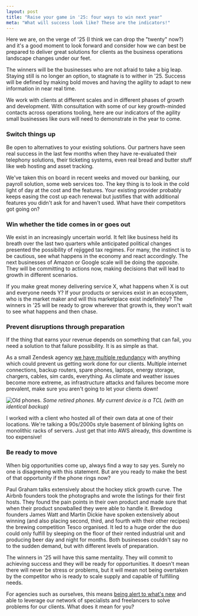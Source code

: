 ```yaml
---
layout: post
title: "Raise your game in '25: four ways to win next year"
meta: "What will success look like? These are the indicators!"
---
```


Here we are, on the verge of '25 (I think we can drop the "twenty" now?) and it's a good moment to look forward and consider how we can best be prepared to deliver great solutions for clients as the business operations landscape changes under our feet.

The winners will be the businesses who are not afraid to take a big leap.<!--excerpt-end--> Staying still is no longer an option, to stagnate is to wither in '25. Success will be defined by making bold moves and having the agility to adapt to new information in near real time.

We work with clients at different scales and in different phases of growth and development. With consultation with some of our key growth-minded contacts across operations tooling, here are our indicators of the agility small businesses like ours will need to demonstrate in the year to come.

### Switch things up

Be open to alternatives to your existing solutions. Our partners have seen real success in the last few months when they have re-evaluated their telephony solutions, their ticketing systems, even real bread and butter stuff like web hosting and asset tracking.

We've taken this on board in recent weeks and moved our banking, our payroll solution, some web services too. The key thing is to look in the cold light of day at the cost and the features. Your existing provider probably keeps easing the cost up each renewal but justifies that with additional features you didn't ask for and haven't used. What have their competitors got going on?

### Win whether the tide comes in or goes out

We exist in an increasingly uncertain world. It felt like business held its breath over the last two quarters while anticipated political changes presented the possibility of rejigged tax regimes. For many, the instinct is to be cautious, see what happens in the economy and react accordingly. The next businesses of Amazon or Google scale will be doing the opposite. They will be committing to actions now, making decisions that will lead to growth in different scenarios.

If you make great money delivering service X, what happens when X is out and everyone needs Y? If your products or services exist in an ecosystem, who is the market maker and will this marketplace exist indefinitely? The winners in '25 will be ready to grow wherever that growth is, they won't wait to see what happens and then chase.

### Prevent disruptions through preparation

If the thing that earns your revenue depends on something that can fail, you need a solution to that failure possibility. It is as simple as that.

As a small Zendesk agency [we have multiple redundancy](https://deltastring.com/2023/10/23/contracting-is-all-in-the-prep/) with anything which could prevent us getting work done for our clients. Multiple internet connections, backup routers, spare phones, laptops, energy storage, chargers, cables, sim cards, everything. As climate and weather issues become more extreme, as infrastructure attacks and failures become more prevalent, make sure you aren't going to let your clients down!

![Old phones.](/public/img/phones.jpeg)
*Some retired phones. My current device is a TCL (with an identical backup)*

I worked with a client who hosted all of their own data at one of their locations. We're talking a 90s/2000s style basement of blinking lights on monolithic racks of servers. Just get that into AWS already, this downtime is too expensive!

### Be ready to move

When big opportunities come up, always find a way to say yes. Surely no one is disagreeing with this statement. But are you ready to make the best of that opportunity if the phone rings now?

Paul Graham talks extensively about the hockey stick growth curve. The Airbnb founders took the photographs and wrote the listings for their first hosts. They found the pain points in their own product and made sure that when their product snowballed they were able to handle it. Brewdog founders James Watt and Martin Dickie have spoken extensively about winning (and also placing second, third, and fourth with their other recipes) the brewing competition Tesco organised. It led to a huge order the duo could only fulfill by sleeping on the floor of their rented industrial unit and producing beer day and night for months. Both businesses couldn't say no to the sudden demand, but with different levels of preparation.

The winners in '25 will have this same mentality. They will commit to achieving success and they will be ready for opportunities. It doesn't mean there will never be stress or problems, but it will mean not being overtaken by the competitor who is ready to scale supply and capable of fulfilling needs.

For agencies such as ourselves, this means [being alert to what's new](https://news.deltastring.com/) and able to leverage our network of specialists and freelancers to solve problems for our clients. What does it mean for you?
